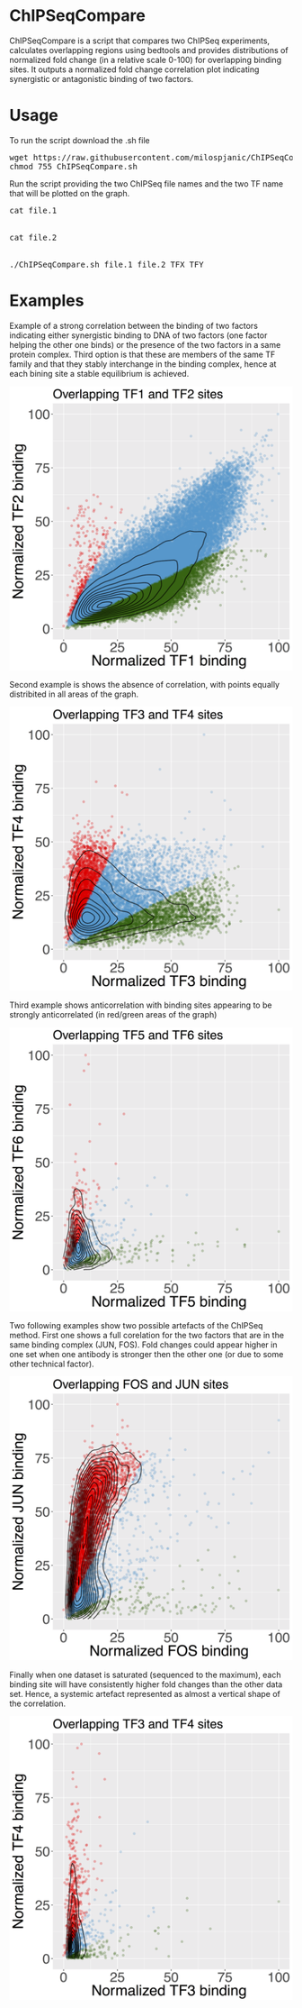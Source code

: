 # ChIPSeqCompare

ChIPSeqCompare is a script that compares two ChIPSeq experiments, calculates overlapping regions using bedtools and provides distributions of normalized fold change (in a relative scale 0-100) for overlapping binding sites. It outputs a normalized fold change correlation plot indicating synergistic or antagonistic binding of two factors.

# Usage

To run the script download the .sh file

<pre>
wget https://raw.githubusercontent.com/milospjanic/ChIPSeqCompare/master/ChIPSeqCompare.sh
chmod 755 ChIPSeqCompare.sh
</pre>

Run the script providing the two ChIPSeq file names and the two TF name that will be plotted on the graph.
<pre>
cat file.1


cat file.2


./ChIPSeqCompare.sh file.1 file.2 TFX TFY
</pre>

# Examples
Example of a strong correlation between the binding of two factors indicating either synergistic binding to DNA of two factors (one factor helping the other one binds) or the presence of the two factors in a same protein complex. Third option is that these are members of the same TF family and that they stably interchange in the binding complex, hence at each bining site a stable equilibrium is achieved. 

![alt text](https://github.com/milospjanic/ChIPSeqCompare/blob/master/forGit.3.png)



Second example is shows the absence of correlation, with points equally distribited in all areas of the graph.



![alt text](https://github.com/milospjanic/ChIPSeqCompare/blob/master/forGit.4.png)


Third example shows anticorrelation with binding sites appearing to be strongly anticorrelated (in red/green areas of the graph)


![alt text](https://github.com/milospjanic/ChIPSeqCompare/blob/master/forGit.5.png)


Two following examples show two possible artefacts of the ChIPSeq method. First one shows a full corelation for the two factors that are in the same binding complex (JUN, FOS). Fold changes could appear higher in one set when one antibody is stronger then the other one (or due to some other technical factor).


![alt text](https://github.com/milospjanic/ChIPSeqCompare/blob/master/FOS_macs_peaks.bed.txt.JUN_macs_peaks.bed.txt.output.png)


Finally when one dataset is saturated (sequenced to the maximum), each binding site will have consistently higher fold changes than the other data set. Hence, a systemic artefact represented as almost a vertical shape of the correlation.

![alt text](https://github.com/milospjanic/ChIPSeqCompare/blob/master/forGit.2.png)
